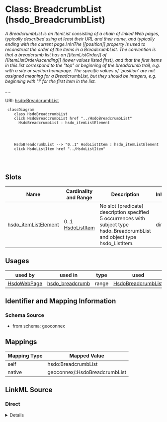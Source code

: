 

# Class: BreadcrumbList (hsdo_BreadcrumbList)


_A BreadcrumbList is an ItemList consisting of a chain of linked Web pages, typically described using at least their URL and their name, and typically ending with the current page.\n\nThe [[position]] property is used to reconstruct the order of the items in a BreadcrumbList. The convention is that a breadcrumb list has an [[itemListOrder]] of [[ItemListOrderAscending]] (lower values listed first), and that the first items in this list correspond to the "top" or beginning of the breadcrumb trail, e.g. with a site or section homepage. The specific values of 'position' are not assigned meaning for a BreadcrumbList, but they should be integers, e.g. beginning with '1' for the first item in the list._

_      _





URI: [hsdo:BreadcrumbList](http://schema.org/BreadcrumbList)






```mermaid
 classDiagram
    class HsdoBreadcrumbList
    click HsdoBreadcrumbList href "../HsdoBreadcrumbList"
      HsdoBreadcrumbList : hsdo_itemListElement
        
          
    
    
    HsdoBreadcrumbList --> "0..1" HsdoListItem : hsdo_itemListElement
    click HsdoListItem href "../HsdoListItem"

        
      
```




<!-- no inheritance hierarchy -->


## Slots

| Name | Cardinality and Range | Description | Inheritance |
| ---  | --- | --- | --- |
| [hsdo_itemListElement](../slots/hsdo_itemListElement.md) | 0..1 <br/> [HsdoListItem](../classes/HsdoListItem.md) | No slot (predicate) description specified <br/> 5 occurrences with subject type hsdo_BreadcrumbList and object type hsdo_ListItem. | direct |





## Usages

| used by | used in | type | used |
| ---  | --- | --- | --- |
| [HsdoWebPage](../classes/HsdoWebPage.md) | [hsdo_breadcrumb](../slots/hsdo_breadcrumb.md) | range | [HsdoBreadcrumbList](../classes/HsdoBreadcrumbList.md) |






## Identifier and Mapping Information







### Schema Source


* from schema: geoconnex




## Mappings

| Mapping Type | Mapped Value |
| ---  | ---  |
| self | hsdo:BreadcrumbList |
| native | geoconnex/:HsdoBreadcrumbList |







## LinkML Source

<!-- TODO: investigate https://stackoverflow.com/questions/37606292/how-to-create-tabbed-code-blocks-in-mkdocs-or-sphinx -->

### Direct

<details>
```yaml
name: hsdo_BreadcrumbList
conforms_to: No schema conformance document specified
description: "A BreadcrumbList is an ItemList consisting of a chain of linked Web\
  \ pages, typically described using at least their URL and their name, and typically\
  \ ending with the current page.\\n\\nThe [[position]] property is used to reconstruct\
  \ the order of the items in a BreadcrumbList. The convention is that a breadcrumb\
  \ list has an [[itemListOrder]] of [[ItemListOrderAscending]] (lower values listed\
  \ first), and that the first items in this list correspond to the \"top\" or beginning\
  \ of the breadcrumb trail, e.g. with a site or section homepage. The specific values\
  \ of 'position' are not assigned meaning for a BreadcrumbList, but they should be\
  \ integers, e.g. beginning with '1' for the first item in the list.\n      "
title: BreadcrumbList
notes:
- Class with 3 occurrences.
from_schema: geoconnex
rank: 1000
slots:
- hsdo_itemListElement
class_uri: hsdo:BreadcrumbList

```
</details>

### Induced

<details>
```yaml
name: hsdo_BreadcrumbList
conforms_to: No schema conformance document specified
description: "A BreadcrumbList is an ItemList consisting of a chain of linked Web\
  \ pages, typically described using at least their URL and their name, and typically\
  \ ending with the current page.\\n\\nThe [[position]] property is used to reconstruct\
  \ the order of the items in a BreadcrumbList. The convention is that a breadcrumb\
  \ list has an [[itemListOrder]] of [[ItemListOrderAscending]] (lower values listed\
  \ first), and that the first items in this list correspond to the \"top\" or beginning\
  \ of the breadcrumb trail, e.g. with a site or section homepage. The specific values\
  \ of 'position' are not assigned meaning for a BreadcrumbList, but they should be\
  \ integers, e.g. beginning with '1' for the first item in the list.\n      "
title: BreadcrumbList
notes:
- Class with 3 occurrences.
from_schema: geoconnex
rank: 1000
attributes:
  hsdo_itemListElement:
    name: hsdo_itemListElement
    description: No slot (predicate) description specified
    comments:
    - 5 occurrences with subject type hsdo_BreadcrumbList and object type hsdo_ListItem.
    examples:
    - description: hsdo_BreadcrumbList → hsdo_ListItem
      object:
        example_object: https://internetofwater.org/who-we-are/#listItem
        example_predicate: hsdo:itemListElement
        example_subject: https://internetofwater.org/who-we-are/#breadcrumblist
    from_schema: geoconnex
    rank: 1000
    slot_uri: hsdo:itemListElement
    alias: hsdo_itemListElement
    owner: hsdo_BreadcrumbList
    domain_of:
    - hsdo_BreadcrumbList
    range: hsdo_ListItem
class_uri: hsdo:BreadcrumbList

```
</details>